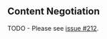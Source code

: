 ## Content Negotiation

TODO - Please see
[issue #212](https://github.com/opencontainers/distribution-spec/issues/212).